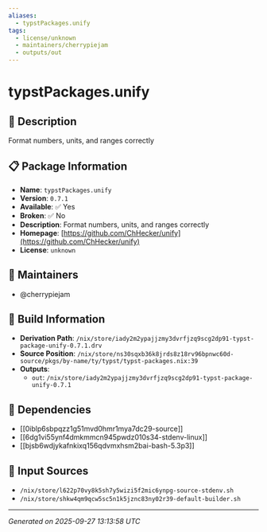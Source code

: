 ```yaml
---
aliases:
  - typstPackages.unify
tags:
  - license/unknown
  - maintainers/cherrypiejam
  - outputs/out
---
```


# typstPackages.unify

## 📝 Description

Format numbers, units, and ranges correctly

## 📋 Package Information

- **Name**: `typstPackages.unify`
- **Version**: `0.7.1`
- **Available**: ✅ Yes
- **Broken**: ✅ No
- **Description**: Format numbers, units, and ranges correctly
- **Homepage**: [https://github.com/ChHecker/unify](https://github.com/ChHecker/unify)
- **License**: `unknown`
## 👥 Maintainers

- @cherrypiejam


## 🔧 Build Information

- **Derivation Path**: `/nix/store/iady2m2ypajjzmy3dvrfjzq9scg2dp91-typst-package-unify-0.7.1.drv`
- **Source Position**: `/nix/store/ns30sqxb36k8jrds8z18rv96bpnwc60d-source/pkgs/by-name/ty/typst/typst-packages.nix:39`
- **Outputs**:
  - `out`:  `/nix/store/iady2m2ypajjzmy3dvrfjzq9scg2dp91-typst-package-unify-0.7.1`

## 🔗 Dependencies

- [[0iblp6sbpqzz1g51mvd0hmr1mya7dc29-source]]
- [[6dg1vi55ynf4dmkmmcn945pwdz010s34-stdenv-linux]]
- [[bjsb6wdjykafnkixq156qdvmxhsm2bai-bash-5.3p3]]

## 📁 Input Sources

- `/nix/store/l622p70vy8k5sh7y5wizi5f2mic6ynpg-source-stdenv.sh`
- `/nix/store/shkw4qm9qcw5sc5n1k5jznc83ny02r39-default-builder.sh`

---
*Generated on 2025-09-27 13:13:58 UTC*

